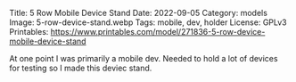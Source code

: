 Title: 5 Row Mobile Device Stand
Date: 2022-09-05
Category: models
Image: 5-row-device-stand.webp
Tags: mobile, dev, holder
License: GPLv3
Printables: https://www.printables.com/model/271836-5-row-device-mobile-device-stand

At one point I was primarily a mobile dev. Needed to hold a lot of devices for testing so I made this deviec stand.